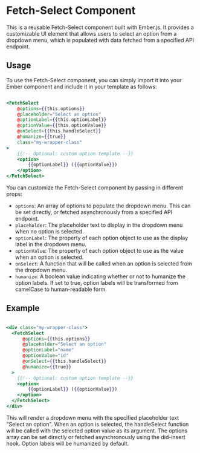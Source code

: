 # Fetch-Select Component

This is a reusable Fetch-Select component built with Ember.js. It provides a customizable UI element that allows users to select an option from a dropdown menu, which is populated with data fetched from a specified API endpoint.

## Usage

To use the Fetch-Select component, you can simply import it into your Ember component and include it in your template as follows:

```hbs

<FetchSelect 
    @options={{this.options}}
    @placeholder="Select an option"
    @optionLabel={{this.optionLabel}}
    @optionValue={{this.optionValue}}
    @onSelect={{this.handleSelect}}
    @humanize={{true}}
    class="my-wrapper-class"
>
    {{!-- Optional: custom option template --}}
    <option>
        {{optionLabel}} ({{optionValue}})
    </option>
</FetchSelect>

```

You can customize the Fetch-Select component by passing in different props:


- `options`: An array of options to populate the dropdown menu. This can be set directly, or fetched asynchronously from a specified API endpoint.
- `placeholder`: The placeholder text to display in the dropdown menu when no option is selected.
- `optionLabel`: The property of each option object to use as the display label in the dropdown menu.
- `optionValue`: The property of each option object to use as the value when an option is selected.
- `onSelect`: A function that will be called when an option is selected from the dropdown menu.
- `humanize`: A boolean value indicating whether or not to humanize the option labels. If set to true, option labels will be transformed from camelCase to human-readable form.

## Example

```hbs

<div class="my-wrapper-class">
  <FetchSelect 
      @options={{this.options}}
      @placeholder="Select an option"
      @optionLabel="name"
      @optionValue="id"
      @onSelect={{this.handleSelect}}
      @humanize={{true}}
  >
    {{!-- Optional: custom option template --}}
    <option>
        {{optionLabel}} ({{optionValue}})
    </option>
  </FetchSelect>
</div>


```

This will render a dropdown menu with the specified placeholder text "Select an option". When an option is selected, the handleSelect function will be called with the selected option value as its argument. The options array can be set directly or fetched asynchronously using the did-insert hook. Option labels will be humanized by default.




